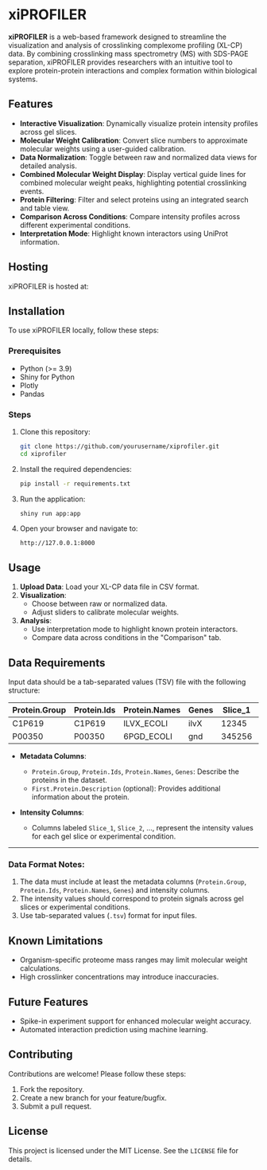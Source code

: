 # xiPROFILER

**xiPROFILER** is a web-based framework designed to streamline the visualization and analysis of crosslinking complexome profiling (XL-CP) data. By combining crosslinking mass spectrometry (MS) with SDS-PAGE separation, xiPROFILER provides researchers with an intuitive tool to explore protein-protein interactions and complex formation within biological systems.

## Features

- **Interactive Visualization**: Dynamically visualize protein intensity profiles across gel slices.
- **Molecular Weight Calibration**: Convert slice numbers to approximate molecular weights using a user-guided calibration.
- **Data Normalization**: Toggle between raw and normalized data views for detailed analysis.
- **Combined Molecular Weight Display**: Display vertical guide lines for combined molecular weight peaks, highlighting potential crosslinking events.
- **Protein Filtering**: Filter and select proteins using an integrated search and table view.
- **Comparison Across Conditions**: Compare intensity profiles across different experimental conditions.
- **Interpretation Mode**: Highlight known interactors using UniProt information.

## Hosting

xiPROFILER is hosted at: 

## Installation

To use xiPROFILER locally, follow these steps:

### Prerequisites

- Python (>= 3.9)
- Shiny for Python
- Plotly
- Pandas

### Steps

1. Clone this repository:
   ```bash
   git clone https://github.com/yourusername/xiprofiler.git
   cd xiprofiler
   ```

2. Install the required dependencies:
   ```bash
   pip install -r requirements.txt
   ```

3. Run the application:
   ```bash
   shiny run app:app
   ```

4. Open your browser and navigate to:
   ```
   http://127.0.0.1:8000
   ```

## Usage

1. **Upload Data**: Load your XL-CP data file in CSV format.
2. **Visualization**:
   - Choose between raw or normalized data.
   - Adjust sliders to calibrate molecular weights.
3. **Analysis**:
   - Use interpretation mode to highlight known protein interactors.
   - Compare data across conditions in the "Comparison" tab.

## Data Requirements

Input data should be a tab-separated values (TSV) file with the following structure:

| Protein.Group | Protein.Ids | Protein.Names | Genes | Slice_1| Slice_2  | ... |
|---------------|-------------|---------------|-------|--------|----------|-----|
| C1P619        | C1P619      | ILVX_ECOLI    | ilvX  |  12345 |   236125 | ... |
| P00350        | P00350      | 6PGD_ECOLI    | gnd   | 345256 | 45734734 | ... |

- **Metadata Columns**:
  - `Protein.Group`, `Protein.Ids`, `Protein.Names`, `Genes`: Describe the proteins in the dataset.
  - `First.Protein.Description` (optional): Provides additional information about the protein.

- **Intensity Columns**:
  - Columns labeled `Slice_1`, `Slice_2`, ..., represent the intensity values for each gel slice or experimental condition.


---

### Data Format Notes:
1. The data must include at least the metadata columns (`Protein.Group`, `Protein.Ids`, `Protein.Names`, `Genes`) and intensity columns.
2. The intensity values should correspond to protein signals across gel slices or experimental conditions.
3. Use tab-separated values (`.tsv`) format for input files.

## Known Limitations

- Organism-specific proteome mass ranges may limit molecular weight calculations.
- High crosslinker concentrations may introduce inaccuracies.

## Future Features

- Spike-in experiment support for enhanced molecular weight accuracy.
- Automated interaction prediction using machine learning.

## Contributing

Contributions are welcome! Please follow these steps:

1. Fork the repository.
2. Create a new branch for your feature/bugfix.
3. Submit a pull request.

## License

This project is licensed under the MIT License. See the `LICENSE` file for details.





